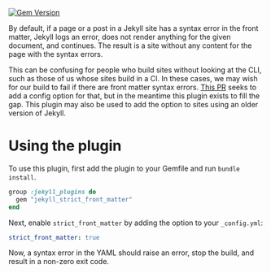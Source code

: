 [![Gem Version](https://badge.fury.io/rb/jekyll_strict_front_matter.svg)](https://badge.fury.io/rb/jekyll_strict_front_matter)

By default, if a page or a post in a Jekyll site has a syntax error in the front matter, Jekyll logs an error, does not render anything for the given document, and continues. The result is a site without any content for the page with the syntax errors.

This can be confusing for people who build sites without looking at the CLI, such as those of us whose sites build in a CI. In these cases, we may wish for our build to fail if there are front matter syntax errors. [This PR](https://github.com/jekyll/jekyll/pull/5832/files) seeks to add a config option for that, but in the meantime this plugin exists to fill the gap. This plugin may also be used to add the option to sites using an older version of Jekyll.

# Using the plugin

To use this plugin, first add the plugin to your Gemfile and run `bundle install`.

```ruby
group :jekyll_plugins do
  gem "jekyll_strict_front_matter"
end
```

Next, enable `strict_front_matter` by adding the option to your `_config.yml`:

```yaml
strict_front_matter: true
```

Now, a syntax error in the YAML should raise an error, stop the build, and result in a non-zero exit code.
